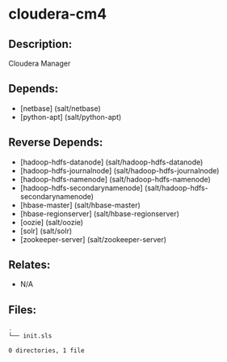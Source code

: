 # cloudera-cm4

## Description:

Cloudera Manager

## Depends:

  -  [netbase] (salt/netbase)
  -  [python-apt] (salt/python-apt)

## Reverse Depends:

  -  [hadoop-hdfs-datanode] (salt/hadoop-hdfs-datanode)
  -  [hadoop-hdfs-journalnode] (salt/hadoop-hdfs-journalnode)
  -  [hadoop-hdfs-namenode] (salt/hadoop-hdfs-namenode)
  -  [hadoop-hdfs-secondarynamenode] (salt/hadoop-hdfs-secondarynamenode)
  -  [hbase-master] (salt/hbase-master)
  -  [hbase-regionserver] (salt/hbase-regionserver)
  -  [oozie] (salt/oozie)
  -  [solr] (salt/solr)
  -  [zookeeper-server] (salt/zookeeper-server)

## Relates:

  -  N/A

## Files:

```bash
.
└── init.sls

0 directories, 1 file
```
